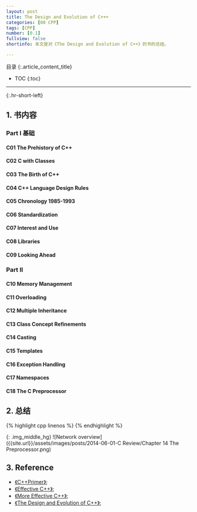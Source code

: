 ```yaml
---
layout: post
title: The Design and Evolution of C+++
categories: [00 CPP]
tags: [CPP]
number: [0.1]
fullview: false
shortinfo: 本文是对《The Design and Evolution of C++》的书的总结。

---
```

目录
{:.article_content_title}


* TOC
{:toc}

---
{:.hr-short-left}

## 1. 书内容

### Part I 基础 ##

#### C01 The Prehistory of C++

#### C02 C with Classes

#### C03 The Birth of C++

#### C04 C++ Language Design Rules

#### C05 Chronology 1985-1993

#### C06 Standardization

#### C07 Interest and Use

#### C08 Libraries

#### C09 Looking Ahead

### Part II

#### C10 Memory Management

#### C11 Overloading

#### C12 Multiple Inheritance

#### C13 Class Concept Refinements

#### C14 Casting

#### C15 Templates

#### C16 Exception Handling

#### C17 Namespaces

#### C18 The C Preprocessor







## 2. 总结 ##

{% highlight cpp linenos %}
{% endhighlight %}

{: .img_middle_hg}
![Network overview]({{site.url}}/assets/images/posts/2014-06-01-C Review/Chapter 14 The Preprocessor.png)


## 3. Reference ##

- [《C++Primer》](https://book.douban.com/subject/24089577/);
- [《Effective C++》](https://book.douban.com/subject/1842426/);
- [《More Effective C++》](https://book.douban.com/subject/1457891/);
- [《The Design and Evolution of C++》](https://book.douban.com/subject/1456860/);


